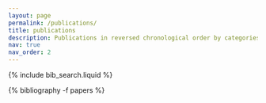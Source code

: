 ```yaml
---
layout: page
permalink: /publications/
title: publications
description: Publications in reversed chronological order by categories: Journal Articles, Working Papers, and Book Chapters.
nav: true
nav_order: 2
---
```


<!-- _pages/publications.md -->

<!-- Bibsearch Feature -->

{% include bib_search.liquid %}

<div class="publications">

{% bibliography -f papers %}

</div>
